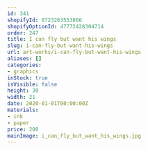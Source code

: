 ```yaml
---
id: 341
shopifyId: 8723263553866
shopifyOptionId: 47772428304714
order: 247
title: I can fly but want his wings
slug: i-can-fly-but-want-his-wings
url: art-works/i-can-fly-but-want-his-wings
aliases: []
categories:
- graphics
inStock: true
isVisible: false
height: 30
width: 21
date: 2020-01-01T00:00:00Z
materials:
- ink
- paper
price: 200
mainImage: i_can_fly_but_want_his_wings.jpg
---
```

